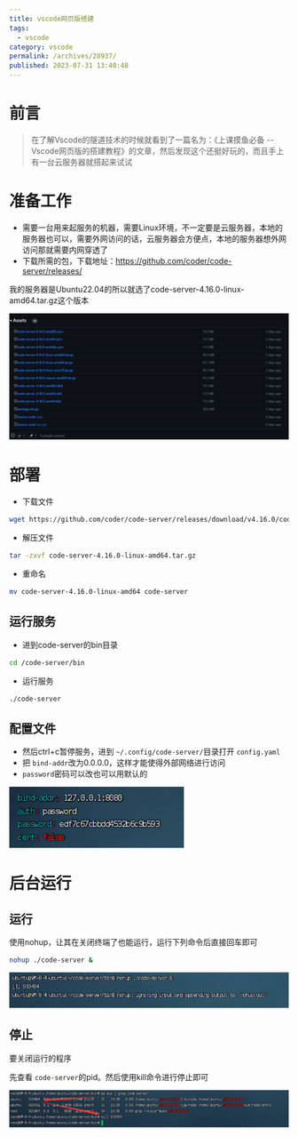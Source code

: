 ```yaml
---
title: vscode网页版搭建
tags: 
  - vscode
category: vscode
permalink: /archives/28937/
published: 2023-07-31 13:40:48
---
```

# 前言

> 在了解Vscode的隧道技术的时候就看到了一篇名为：《上课摸鱼必备 -- Vscode网页版的搭建教程》的文章，然后发现这个还挺好玩的，而且手上有一台云服务器就搭起来试试

# 准备工作

- 需要一台用来起服务的机器，需要Linux环境，不一定要是云服务器，本地的服务器也可以，需要外网访问的话，云服务器会方便点，本地的服务器想外网访问那就需要内网穿透了
- 下载所需的包，下载地址：https://github.com/coder/code-server/releases/

我的服务器是Ubuntu22.04的所以就选了code-server-4.16.0-linux-amd64.tar.gz这个版本

![image-20230731134212307](./images/image-20230731134212307.png)

# 部署

- 下载文件

```bash
wget https://github.com/coder/code-server/releases/download/v4.16.0/code-server-4.16.0-linux-amd64.tar.gz
```

- 解压文件

```bash
tar -zxvf code-server-4.16.0-linux-amd64.tar.gz
```

- 重命名

```bash
mv code-server-4.16.0-linux-amd64 code-server
```

## 运行服务

- 进到code-server的bin目录

```bash
cd /code-server/bin
```

- 运行服务

```bash
./code-server
```

## 配置文件

- 然后ctrl+c暂停服务，进到 `~/.config/code-server/`目录打开 `config.yaml`
- 把 `bind-addr`改为0.0.0.0，这样才能使得外部网络进行访问
- `password`密码可以改也可以用默认的

![image-20230731140723613](./images/image-20230731140723613.png)

# 后台运行

## 运行

使用nohup，让其在关闭终端了也能运行，运行下列命令后直接回车即可

```bash
nohup ./code-server &
```

![image-20230802160145092](./images/image-20230802160145092.png)

## 停止

要关闭运行的程序

先查看 `code-server`的pid。然后使用kill命令进行停止即可

![image-20230802160707317](./images/image-20230802160707317.png)
